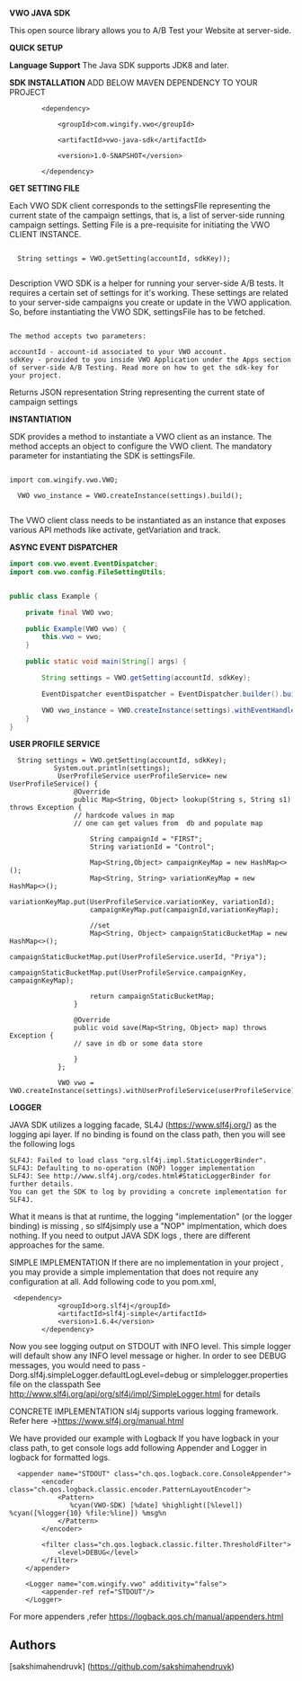 **VWO JAVA SDK**

This open source library allows you to A/B Test your Website at server-side.

**QUICK SETUP**


**Language Support**
The Java SDK supports JDK8 and later.

**SDK INSTALLATION**
ADD BELOW MAVEN DEPENDENCY TO YOUR PROJECT

``` 
        <dependency>
        
			<groupId>com.wingify.vwo</groupId>
			
			<artifactId>vwo-java-sdk</artifactId>
			
			<version>1.0-SNAPSHOT</version>
			
		</dependency>
```
**GET SETTING FILE**

Each VWO SDK client corresponds to the settingsFIle representing the current state of the campaign settings, that is, a list of server-side running campaign settings.
Setting File is a pre-requisite for initiating the VWO CLIENT INSTANCE.

```

  String settings = VWO.getSetting(accountId, sdkKey));
  
```

Description
VWO SDK is a helper for running your server-side A/B tests. It requires a certain set of settings for it's working. These settings are related to your server-side campaigns you create or update in the VWO application.
So, before instantiating the VWO SDK, settingsFile has to be fetched.

```

The method accepts two parameters:

accountId - account-id associated to your VWO account.
sdkKey - provided to you inside VWO Application under the Apps section of server-side A/B Testing. Read more on how to get the sdk-key for your project.

```

Returns
JSON representation String representing the current state of campaign settings

**INSTANTIATION**


SDK provides a method to instantiate a VWO client as an instance. The method accepts an object to configure the VWO client.
The mandatory parameter for instantiating the SDK is settingsFile.

```

import com.wingify.vwo.VWO;

  VWO vwo_instance = VWO.createInstance(settings).build();
  
```

The VWO client class needs to be instantiated as an instance that exposes various API methods like activate, getVariation and track.

**ASYNC EVENT DISPATCHER**

```java
import com.vwo.event.EventDispatcher;
import com.vwo.config.FileSettingUtils;


public class Example {

    private final VWO vwo;

    public Example(VWO vwo) {
        this.vwo = vwo;
    }

    public static void main(String[] args) {

        String settings = VWO.getSetting(accountId, sdkKey);

        EventDispatcher eventDispatcher = EventDispatcher.builder().build();

        VWO vwo_instance = VWO.createInstance(settings).withEventHandler(eventDispatcher).build();
    }
}
```

**USER PROFILE SERVICE**

```
  String settings = VWO.getSetting(accountId, sdkKey);
           System.out.println(settings);
            UserProfileService userProfileService= new UserProfileService() {
                @Override
                public Map<String, Object> lookup(String s, String s1) throws Exception {
                // hardcode values in map
                // one can get values from  db and populate map
                
                    String campaignId = "FIRST";
                    String variationId = "Control";

                    Map<String,Object> campaignKeyMap = new HashMap<>();
                    Map<String, String> variationKeyMap = new HashMap<>();
                    variationKeyMap.put(UserProfileService.variationKey, variationId);
                    campaignKeyMap.put(campaignId,variationKeyMap);

                    //set
                    Map<String, Object> campaignStaticBucketMap = new HashMap<>();
                    campaignStaticBucketMap.put(UserProfileService.userId, "Priya");
                    campaignStaticBucketMap.put(UserProfileService.campaignKey, campaignKeyMap);

                    return campaignStaticBucketMap;
                }

                @Override
                public void save(Map<String, Object> map) throws Exception {
                // save in db or some data store

                }
            };

            VWO vwo = VWO.createInstance(settings).withUserProfileService(userProfileService).build();        
```

**LOGGER**

JAVA SDK utilizes a logging facade, SL4J (https://www.slf4j.org/) as the logging api layer. If no binding is found on the class path,
then you will see the following logs

```
SLF4J: Failed to load class "org.slf4j.impl.StaticLoggerBinder".
SLF4J: Defaulting to no-operation (NOP) logger implementation
SLF4J: See http://www.slf4j.org/codes.html#StaticLoggerBinder for further details.
You can get the SDK to log by providing a concrete implementation for SLF4J.
```

What it means is that at runtime, the logging "implementation" (or the logger binding) is missing , so slf4jsimply use a "NOP" implmentation, which does nothing.
If you need to output JAVA SDK logs , there are different approaches for the same.

SIMPLE IMPLEMENTATION
If there are no implementation in your project , you may provide a simple implementation that does not require any configuration at all.
Add following code to you pom.xml,

```
 <dependency>
            <groupId>org.slf4j</groupId>
            <artifactId>slf4j-simple</artifactId>
            <version>1.6.4</version>
        </dependency>
```
Now you see logging output on STDOUT with INFO level. This simple logger will default show any INFO level message or higher.
In order to see DEBUG messages, you would need to pass -Dorg.slf4j.simpleLogger.defaultLogLevel=debug or simplelogger.properties file on the classpath
See http://www.slf4j.org/api/org/slf4j/impl/SimpleLogger.html for details

CONCRETE IMPLEMENTATION
sl4j supports various logging framework. Refer here ->https://www.slf4j.org/manual.html

We have provided our example with Logback
If you have logback in your class path, to get console logs add following Appender and Logger in logback for formatted logs.

```
  <appender name="STDOUT" class="ch.qos.logback.core.ConsoleAppender">
        <encoder class="ch.qos.logback.classic.encoder.PatternLayoutEncoder">
            <Pattern>
               %cyan(VWO-SDK) [%date] %highlight([%level]) %cyan([%logger{10} %file:%line]) %msg%n
            </Pattern>
        </encoder>

        <filter class="ch.qos.logback.classic.filter.ThresholdFilter">
            <level>DEBUG</level>
        </filter>
    </appender>

    <Logger name="com.wingify.vwo" additivity="false">
        <appender-ref ref="STDOUT"/>
    </Logger>
```

For more appenders ,refer https://logback.qos.ch/manual/appenders.html

## Authors

[sakshimahendruvk] (https://github.com/sakshimahendruvk)



